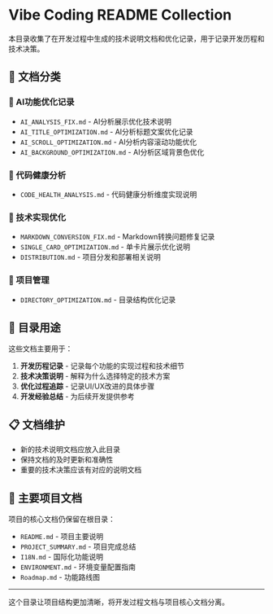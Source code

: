 # Vibe Coding README Collection

本目录收集了在开发过程中生成的技术说明文档和优化记录，用于记录开发历程和技术决策。

## 📁 文档分类

### 🤖 AI功能优化记录
- `AI_ANALYSIS_FIX.md` - AI分析展示优化技术说明
- `AI_TITLE_OPTIMIZATION.md` - AI分析标题文案优化记录
- `AI_SCROLL_OPTIMIZATION.md` - AI分析内容滚动功能优化
- `AI_BACKGROUND_OPTIMIZATION.md` - AI分析区域背景色优化

### 🏥 代码健康分析
- `CODE_HEALTH_ANALYSIS.md` - 代码健康分析维度实现说明

### 🔧 技术实现优化
- `MARKDOWN_CONVERSION_FIX.md` - Markdown转换问题修复记录
- `SINGLE_CARD_OPTIMIZATION.md` - 单卡片展示优化说明
- `DISTRIBUTION.md` - 项目分发和部署相关说明

### 📁 项目管理
- `DIRECTORY_OPTIMIZATION.md` - 目录结构优化记录

## 🎯 目录用途

这些文档主要用于：
1. **开发历程记录** - 记录每个功能的实现过程和技术细节
2. **技术决策说明** - 解释为什么选择特定的技术方案
3. **优化过程追踪** - 记录UI/UX改进的具体步骤
4. **开发经验总结** - 为后续开发提供参考

## 📋 文档维护

- 新的技术说明文档应放入此目录
- 保持文档的及时更新和准确性
- 重要的技术决策应该有对应的说明文档

## 🚀 主要项目文档

项目的核心文档仍保留在根目录：
- `README.md` - 项目主要说明
- `PROJECT_SUMMARY.md` - 项目完成总结
- `I18N.md` - 国际化功能说明
- `ENVIRONMENT.md` - 环境变量配置指南
- `Roadmap.md` - 功能路线图

---

这个目录让项目结构更加清晰，将开发过程文档与项目核心文档分离。
